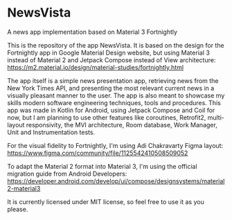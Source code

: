 # NewsVista
A news app implementation based on Material 3 Fortnightly

This is the repository of the app NewsVista. It is based on the design for the Fortnightly app in Google Material Design website, but using Material 3 instead of Material 2 and Jetpack Compose instead of View architecture: https://m2.material.io/design/material-studies/fortnightly.html

The app itself is a simple news presentation app, retrieving news from the New York Times API, and presenting the most relevant current news in a visually pleasant manner to the user. The app is also meant to showcase my skills modern software engineering techniques, tools and procedures. This app was made in Kotlin for Android, using Jetpack Compose and Coil for now, but I am planning to use other features like coroutines, Retrofit2, multi-layout responsivity, the MVI architecture, Room database, Work Manager, Unit and Instrumentation tests.

For the visual fidelity to Fortnightly, I'm using Adi Chakravarty Figma layout: https://www.figma.com/community/file/1125542410508509052

To adapt the Material 2 format into Material 3, I'm using the official migration guide from Android Developers: https://developer.android.com/develop/ui/compose/designsystems/material2-material3

It is currently licensed under MIT license, so feel free to use it as you please.
